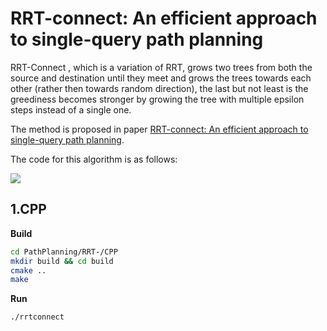 # RRT-connect: An efficient approach to single-query path planning

RRT-Connect , which is a variation of RRT, grows two trees from both the source and destination until they meet and grows the trees towards each other (rather then towards random direction), the last but not least is the greediness becomes stronger by growing the tree with multiple epsilon steps instead of a single one.

The method is proposed in paper [RRT-connect: An efficient approach to single-query path planning](https://www.cs.cmu.edu/afs/cs/academic/class/15494-s12/readings/kuffner_icra2000.pdf).

The code for this algorithm is as follows:

![](https://s2.loli.net/2024/11/14/Ypqa3RNd9yxkH2s.png)

## 1.CPP

**Build**

```bash
cd PathPlanning/RRT-/CPP
mkdir build && cd build
cmake ..
make
```

**Run**

```bash
./rrtconnect
```

